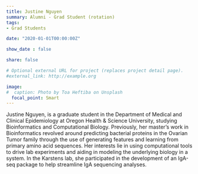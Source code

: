 ```yaml
---
title: Justine Nguyen
summary: Alumni - Grad Student (rotation)
tags:
- Grad Students

date: "2020-01-01T00:00:00Z"

show_date : false

share: false

# Optional external URL for project (replaces project detail page).
#external_link: http://example.org

image:
#  caption: Photo by Toa Heftiba on Unsplash
  focal_point: Smart
---
```

Justine Nguyen, is a graduate student in the Department of Medical and Clinical Epidemiology at Oregon Health & Science University, studying Bioinformatics and Computational Biology.
Previously, her master’s work in Bioinformatics revolved around predicting bacterial proteins in the Ovarian Tumor family through the use of generating features and learning from primary amino acid sequences. Her interests lie in using computational tools to drive lab experiments and aiding in modeling the underlying biology in a system.
In the Karstens lab, she participated in the development of an IgA-seq package to help streamline IgA sequencing analyses.